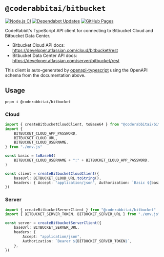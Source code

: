 # `@coderabbitai/bitbucket`

[![Node.js CI](https://github.com/coderabbitai/bitbucket/actions/workflows/node.js.yaml/badge.svg)](https://github.com/coderabbitai/bitbucket/actions/workflows/node.js.yaml) [![Dependabot Updates](https://github.com/coderabbitai/bitbucket/actions/workflows/dependabot/dependabot-updates/badge.svg)](https://github.com/coderabbitai/bitbucket/actions/workflows/dependabot/dependabot-updates) [![GitHub Pages](https://github.com/coderabbitai/bitbucket/actions/workflows/github-pages.yaml/badge.svg)](https://github.com/coderabbitai/bitbucket/actions/workflows/github-pages.yaml)

CodeRabbit's TypeScript API client for connecting to Bitbucket Cloud and Bitbucket Data Center.

- Bitbucket Cloud API docs: <https://developer.atlassian.com/cloud/bitbucket/rest>
- Bitbucket Data Center API docs: <https://developer.atlassian.com/server/bitbucket/rest>

This client is auto-generated by [openapi-typescript](https://github.com/openapi-ts/openapi-typescript) using the OpenAPI schema from the documentation above.

## Usage

```sh
pnpm i @coderabbitai/bitbucket
```

### Cloud

```ts
import { createBitbucketCloudClient, toBase64 } from "@coderabbitai/bitbucket"
import {
	BITBUCKET_CLOUD_APP_PASSWORD,
	BITBUCKET_CLOUD_URL,
	BITBUCKET_CLOUD_USERNAME,
} from "./env.js"

const basic = toBase64(
	BITBUCKET_CLOUD_USERNAME + ":" + BITBUCKET_CLOUD_APP_PASSWORD,
)

const client = createBitbucketCloudClient({
	baseUrl: BITBUCKET_CLOUD_URL.toString(),
	headers: { Accept: "application/json", Authorization: `Basic ${basic}` },
})
```

### Server

```ts
import { createBitbucketServerClient } from "@coderabbitai/bitbucket"
import { BITBUCKET_SERVER_TOKEN, BITBUCKET_SERVER_URL } from "./env.js"

const server = createBitbucketServerClient({
	baseUrl: BITBUCKET_SERVER_URL,
	headers: {
		Accept: "application/json",
		Authorization: `Bearer ${BITBUCKET_SERVER_TOKEN}`,
	},
})
```
